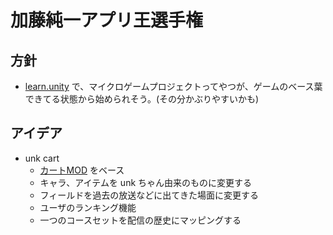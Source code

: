 # 加藤純一アプリ王選手権

## 方針
- [learn.unity](https://learn.unity.com/) で、マイクロゲームプロジェクトってやつが、ゲームのベース葉できてる状態から始められそう。(その分かぶりやすいかも)

## アイデア
- unk cart
    - [カートMOD](https://learn.unity.com/tutorial/karting-mod-lap-course-game-mode#) をベース
    - キャラ、アイテムを unk ちゃん由来のものに変更する
    - フィールドを過去の放送などに出てきた場面に変更する
    - ユーザのランキング機能
    - 一つのコースセットを配信の歴史にマッピングする